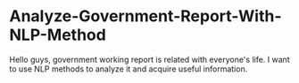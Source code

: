 # Analyze-Government-Report-With-NLP-Method
Hello guys, government working report is related with everyone's life. I want to use NLP methods to analyze it and acquire useful information.
